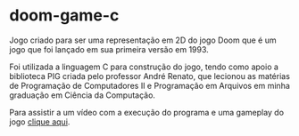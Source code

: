 # doom-game-c

Jogo criado para ser uma representação em 2D do jogo Doom que é um jogo que foi lançado em sua primeira versão em 1993.

Foi utilizada a linguagem C para construção do jogo, tendo como apoio a biblioteca PIG criada pelo professor André Renato, que lecionou as matérias de Programação de Computadores II e Programação em Arquivos em minha graduação em Ciência da Computação.

Para assistir a um vídeo com a execução do programa e uma gameplay do jogo [clique aqui](https://youtu.be/4twZArfQu9g).
